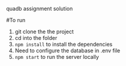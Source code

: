 quadb assignment solution


#To run
1. git clone the the project
2. cd into the folder
3. `npm install` to install the dependencies
4. Need to configure the database in .env file
5. `npm start` to run the server locally
